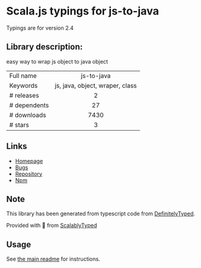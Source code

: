 
# Scala.js typings for js-to-java

Typings are for version 2.4

## Library description:
easy way to wrap js object to java object

|                    |                 |
| ------------------ | :-------------: |
| Full name          | js-to-java |
| Keywords           | js, java, object, wraper, class |
| # releases         | 2 |
| # dependents       | 27 |
| # downloads        | 7430 |
| # stars            | 3 |

## Links
- [Homepage](https://github.com/node-modules/js-to-java)
- [Bugs](https://github.com/node-modules/js-to-java/issues)
- [Repository](https://github.com/node-modules/js-to-java)
- [Npm](https://www.npmjs.com/package/js-to-java)
    


## Note
This library has been generated from typescript code from [DefinitelyTyped](https://definitelytyped.org).

Provided with :purple_heart: from [ScalablyTyped](https://github.com/oyvindberg/ScalablyTyped)

## Usage
See [the main readme](../../readme.md) for instructions.


